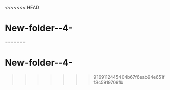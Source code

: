 <<<<<<< HEAD
# New-folder--4-
=======
# New-folder--4-
>>>>>>> 9169112445404b67f6eab94e651ff3c5919709fb
